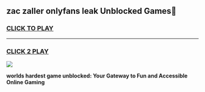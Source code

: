 
## zac zaller onlyfans leak Unblocked Games👋
<h3>
<a href="https://premium.freeplayer.one?title=zac_zaller_onlyfans_leak&ref=16F">CLICK TO PLAY</a></h3>
<hr>

<h3>
<a href="https://premium.freeplayer.one?title=zac_zaller_onlyfans_leak&ref=16F">CLICK 2 PLAY</a>
  
</h3>

<a href="https://premium.freeplayer.one?title=zac_zaller_onlyfans_leak&ref=16F/"><img src="https://clearcache.store/games.png"></a>


**worlds hardest game unblocked: Your Gateway to Fun and Accessible Online Gaming**
